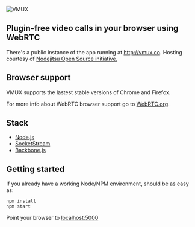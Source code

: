 ![VMUX](http://i.imgur.com/ykMRrTV.png)

## Plugin-free video calls in your browser using WebRTC

There's a public instance of the app running at http://vmux.co. Hosting courtesy of [Nodejitsu Open Source initiative.](http://opensource.jit.su/)

## Browser support

VMUX supports the lastest stable versions of Chrome and Firefox.

For more info about WebRTC browser support go to [WebRTC.org](http://webrtc.org/).

## Stack

  * [Node.js](http://nodejs.org/)
  * [SocketStream](https://github.com/socketstream/socketstream)
  * [Backbone.js](http://backbonejs.org/)

## Getting started

If you already have a working Node/NPM environment, should be as easy as:

    npm install
    npm start

Point your browser to [localhost:5000](http://localhost:5000/)
